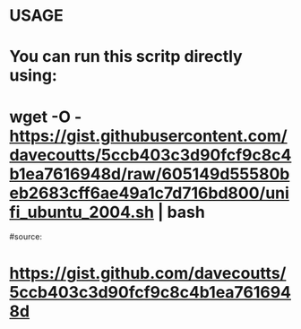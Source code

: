# USAGE
# You can run this scritp directly using:
# wget -O - https://gist.githubusercontent.com/davecoutts/5ccb403c3d90fcf9c8c4b1ea7616948d/raw/605149d55580beb2683cff6ae49a1c7d716bd800/unifi_ubuntu_2004.sh | bash

#source:
# https://gist.github.com/davecoutts/5ccb403c3d90fcf9c8c4b1ea7616948d
